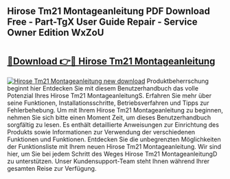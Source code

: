 ## Hirose Tm21 Montageanleitung PDF Download Free - Part-TgX User Guide Repair - Service Owner Edition WxZoU

# <h2><a href="http://df6bni.blite.top/?on=Hirose+Tm21+Montageanleitung">🔗Download 👉🔴 Hirose Tm21 Montageanleitung</a></h2>

[![Hirose Tm21 Montageanleitung new download](https://i.imgur.com/lujVjoI.png)](http://df6bni.blite.top/?on=Hirose+Tm21+Montageanleitung)
Produktbeherrschung beginnt hier Entdecken Sie mit diesem Benutzerhandbuch das volle Potenzial Ihres Hirose Tm21 MontageanleitungS. Erfahren Sie mehr über seine Funktionen, Installationsschritte, Betriebsverfahren und Tipps zur Fehlerbehebung. Um mit Ihrem Hirose Tm21 Montageanleitung zu beginnen, nehmen Sie sich bitte einen Moment Zeit, um dieses Benutzerhandbuch sorgfältig zu lesen. Es enthält detaillierte Anweisungen zur Einrichtung des Produkts sowie Informationen zur Verwendung der verschiedenen Funktionen und Funktionen. Entdecken Sie die unbegrenzten Möglichkeiten der Funktionsliste mit Ihrem neuen Hirose Tm21 Montageanleitung. Wir sind hier, um Sie bei jedem Schritt des Weges Hirose Tm21 MontageanleitungD zu unterstützen. Unser Kundensupport-Team steht Ihnen während Ihrer gesamten Reise zur Verfügung.

